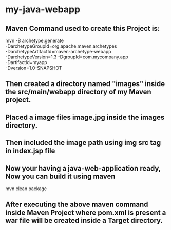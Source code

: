 # my-java-webapp
## Maven Command used to create this Project is:

 mvn -B archetype:generate                                  \
-DarchetypeGroupId=org.apache.maven.archetypes              \
-DarchetypeArtifactId=maven-archetype-webapp                \
-DarchetypeVersion=1.3  -DgroupId=com.mycompany.app         \
-DartifactId=myapp                                          \
-Dversion=1.0-SNAPSHOT

## Then created a directory named "images" inside the src/main/webapp directory of my Maven project.  

## Placed a image files image.jpg inside the images directory.

## Then included the image path using img src tag in index.jsp file

## Now your having a java-web-application ready, Now you can build it using maven

mvn clean package 

## After executing the above maven command inside Maven Project where pom.xml is present a war file will be created inside a Target directory. 




